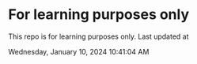 # For learning purposes only
This repo is for learning purposes only.
Last updated at

Wednesday, January 10, 2024 10:41:04 AM

